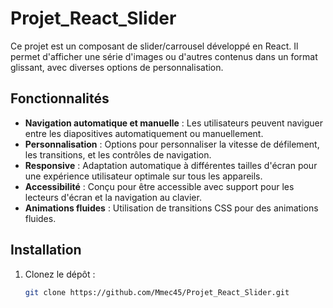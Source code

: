 # Projet_React_Slider

Ce projet est un composant de slider/carrousel développé en React. Il permet d'afficher une série d'images ou d'autres contenus dans un format glissant, avec diverses options de personnalisation.

## Fonctionnalités

- **Navigation automatique et manuelle** : Les utilisateurs peuvent naviguer entre les diapositives automatiquement ou manuellement.
- **Personnalisation** : Options pour personnaliser la vitesse de défilement, les transitions, et les contrôles de navigation.
- **Responsive** : Adaptation automatique à différentes tailles d'écran pour une expérience utilisateur optimale sur tous les appareils.
- **Accessibilité** : Conçu pour être accessible avec support pour les lecteurs d'écran et la navigation au clavier.
- **Animations fluides** : Utilisation de transitions CSS pour des animations fluides.

## Installation

1. Clonez le dépôt :
   ```bash
   git clone https://github.com/Mmec45/Projet_React_Slider.git
